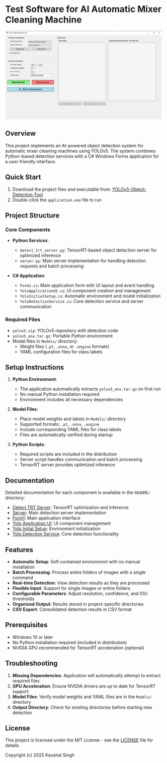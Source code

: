 # Test Software for AI Automatic Mixer Cleaning Machine
![alt text](Yolov5-Object-Detection-Tool-UI.png)

## Overview
This project implements an AI-powered object detection system for automatic mixer cleaning machines using YOLOv5. The system combines Python-based detection services with a C# Windows Forms application for a user-friendly interface.

## Quick Start
1. Download the project files and executable from: [YOLOv5-Object-Detection-Tool](https://drive.google.com/drive/folders/1nxDFu4rGmvPkNdYlqTQ4rmEkHwq4hWj8?usp=sharing)
2. Double-click the `application.exe` file to run

## Project Structure
### Core Components
- **Python Services**:
  - `detect_trt_server.py`: TensorRT-based object detection server for optimized inference
  - `server.py`: Main server implementation for handling detection requests and batch processing

- **C# Application**:
  - `Form1.cs`: Main application form with UI layout and event handling
  - `YoloApplicationUI.cs`: UI component creation and management
  - `YoloInitialSetup.cs`: Automatic environment and model initialization
  - `YoloDetectionService.cs`: Core detection service and server communication

### Required Files
- `yolov5.zip`: YOLOv5 repository with detection code
- `yolov5_env.tar.gz`: Portable Python environment
- Model files in `Models/` directory:
  - Weight files (`.pt`, `.onnx`, or `.engine` formats)
  - YAML configuration files for class labels

## Setup Instructions
1. **Python Environment**:
   - The application automatically extracts `yolov5_env.tar.gz` on first run
   - No manual Python installation required
   - Environment includes all necessary dependencies

2. **Model Files**:
   - Place model weights and labels in `Models/` directory
   - Supported formats: `.pt`, `.onnx`, `.engine`
   - Include corresponding YAML files for class labels
   - Files are automatically verified during startup

3. **Python Scripts**:
   - Required scripts are included in the distribution
   - Server script handles communication and batch processing
   - TensorRT server provides optimized inference

## Documentation
Detailed documentation for each component is available in the `README/` directory:
- [Detect TRT Server](README/Detect_TRT_Server.md): TensorRT optimization and inference
- [Server](README/Server.md): Main detection server implementation
- [Form1](README/Form1.md): Main application interface
- [Yolo Application UI](README/YoloApplicationUI.md): UI component management
- [Yolo Initial Setup](README/YoloInitialSetup.md): Environment initialization
- [Yolo Detection Service](README/YoloDetectionService.md): Core detection functionality

## Features
- **Automatic Setup**: Self-contained environment with no manual installation
- **Batch Processing**: Process entire folders of images with a single command
- **Real-time Detection**: View detection results as they are processed
- **Flexible Input**: Support for single images or entire folders
- **Configurable Parameters**: Adjust resolution, confidence, and IOU thresholds
- **Organized Output**: Results stored in project-specific directories
- **CSV Export**: Consolidated detection results in CSV format

## Prerequisites
- Windows 10 or later
- No Python installation required (included in distribution)
- NVIDIA GPU recommended for TensorRT acceleration (optional)

## Troubleshooting
1. **Missing Dependencies**: Application will automatically attempt to extract required files
2. **GPU Acceleration**: Ensure NVIDIA drivers are up to date for TensorRT support
3. **Model Files**: Verify model weights and YAML files are in the `Models/` directory
4. **Output Directory**: Check for existing directories before starting new detection

## License
This project is licensed under the MIT License - see the [LICENSE](LICENSE.txt/) file for details.

Copyright (c) 2025 Kaushal Singh